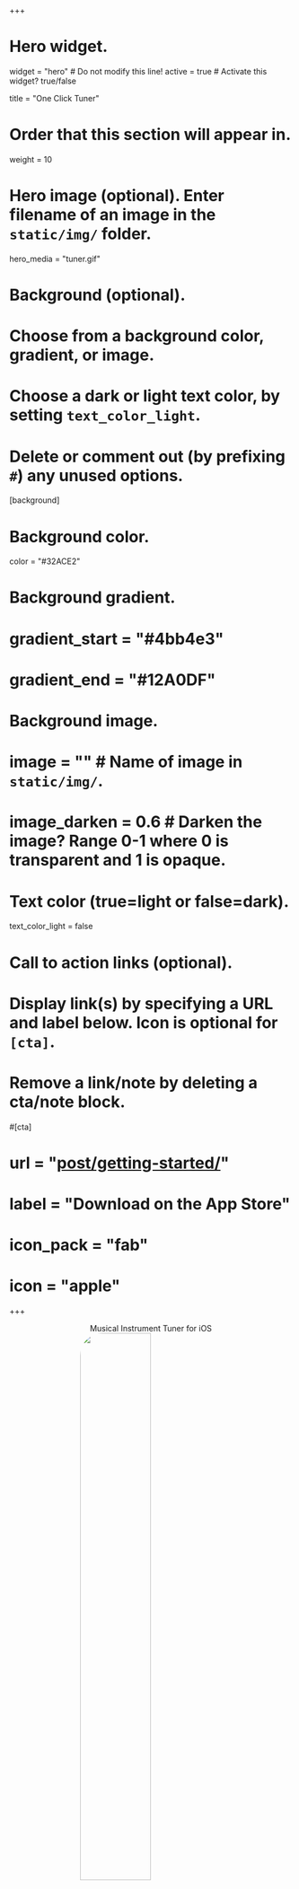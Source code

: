 +++
# Hero widget.
widget = "hero"  # Do not modify this line!
active = true  # Activate this widget? true/false

title = "One Click Tuner"

# Order that this section will appear in.
weight = 10

# Hero image (optional). Enter filename of an image in the `static/img/` folder.
hero_media = "tuner.gif"

# Background (optional).
#   Choose from a background color, gradient, or image.
#   Choose a dark or light text color, by setting `text_color_light`.
#   Delete or comment out (by prefixing `#`) any unused options.
[background]
  # Background color.
  color = "#32ACE2"

  # Background gradient.
  # gradient_start = "#4bb4e3"
  # gradient_end = "#12A0DF"

  # Background image.
  # image = ""  # Name of image in `static/img/`.
  # image_darken = 0.6  # Darken the image? Range 0-1 where 0 is transparent and 1 is opaque.

  # Text color (true=light or false=dark).
  text_color_light = false

# Call to action links (optional).
#   Display link(s) by specifying a URL and label below. Icon is optional for `[cta]`.
#   Remove a link/note by deleting a cta/note block.
#[cta]
#  url = "[post/getting-started/](https://itunes.apple.com/us/app/one-click-tuner/id1448329781?mt=8)"
#  label = "Download on the App Store"
#  icon_pack = "fab"
#  icon = "apple"
+++
<div style="text-align: center">Musical Instrument Tuner for iOS</div>

<img src="img/Icon-1024.png" style="border-radius:40px; display:block; margin-left:auto; margin-right:auto; width:50%; height:auto;">

<br>
<a href="https://itunes.apple.com/us/app/one-click-tuner/id1448329781?mt=8" style="display:block;overflow:hidden;background:url(https://linkmaker.itunes.apple.com/en-us/badge-lrg.svg?releaseDate=2019-01-10&kind=iossoftware&bubble=apple_music) no-repeat;width:135px;height:40px; margin-left: auto; margin-right: auto; box-shadow: 0 0 20px #FFFFFF;"></a>

